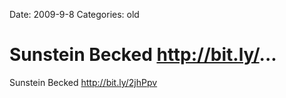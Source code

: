 Date: 2009-9-8
Categories: old

# Sunstein Becked http://bit.ly/...

Sunstein Becked <a href="http://bit.ly/2jhPpv" rel="nofollow">http://bit.ly/2jhPpv</a>
